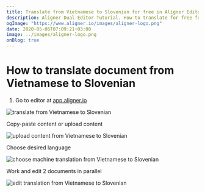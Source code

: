 ```yaml
---
title: Translate from Vietnamese to Slovenian for free in Aligner Editor
description: Aligner Dual Editor Tutorial. How to translate for free from Vietnamese to Slovenian. Aligner is multilingual document management platform. 
ogImage: "https://www.aligner.io/images/aligner-logo.png"
date: 2020-05-06T07:09:21+03:00
image: ../images/aligner-logo.png
onBlog: true
---
```


# How to translate document from Vietnamese to Slovenian

1. Go to editor at [app.aligner.io](https://app.aligner.io "Aligner App web page")

![translate from Vietnamese to Slovenian](../aligner-blank-editor.png "translate from Vietnamese to Slovenian")

Copy-paste content or upload content

![upload content from Vietnamese to Slovenian](../aligner-uploaded-document.png "upload content from Vietnamese to Slovenian")

Choose desired language

![choose machine translation from Vietnamese to Slovenian](../aligner-language-dropdown.png "choose machine translation from Vietnamese to Slovenian")

Work and edit 2 documents in parallel

![edit translation from Vietnamese to Slovenian](../aligner-double-sitded-editor.png "edit translation from Vietnamese to Slovenian")

